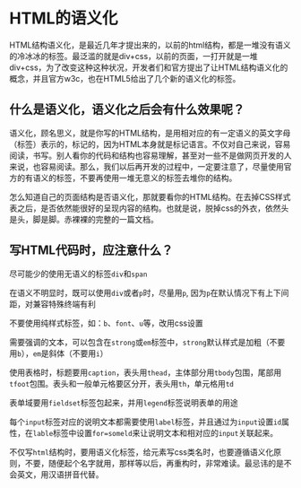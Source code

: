 # HTML的语义化

HTML结构语义化，是最近几年才提出来的，以前的html结构，都是一堆没有语义的冷冰冰的标签。最泛滥的就是div+css，以前的页面，一打开就是一堆div+css，为了改变这种这种状况，开发者们和官方提出了让HTML结构语义化的概念，并且官方w3c，也在HTML5给出了几个新的语义化的标签。

## 什么是语义化，语义化之后会有什么效果呢？

语义化，顾名思义，就是你写的HTML结构，是用相对应的有一定语义的英文字母（标签）表示的，标记的，因为HTML本身就是标记语言。不仅对自己来说，容易阅读，书写。别人看你的代码和结构也容易理解，甚至对一些不是做网页开发的人来说，也容易阅读。那么，我们以后再开发的过程中，一定要注意了，尽量使用官方的有语义的标签，不要再使用一堆无意义的标签去堆你的结构。

怎么知道自己的页面结构是否语义化，那就要看你的HTML结构。在去掉CSS样式表之后，是否依然能很好的呈现内容的结构。也就是说，脱掉css的外衣，依然头是头，脚是脚。赤裸裸的完整的一篇文档。

## 写HTML代码时，应注意什么？

尽可能少的使用无语义的标签`div`和`span`

在语义不明显时，既可以使用`div`或者`p`时，尽量用`p`, 因为`p`在默认情况下有上下间距，对兼容特殊终端有利

不要使用纯样式标签，如：`b`、`font`、`u`等，改用css设置

需要强调的文本，可以包含在`strong`或`em`标签中，`strong`默认样式是加粗（不要用`b`），`em`是斜体（不要用`i`）

使用表格时，标题要用`caption`，表头用`thead`，主体部分用`tbody`包围，尾部用`tfoot`包围。表头和一般单元格要区分开，表头用`th`，单元格用`td`

表单域要用`fieldset`标签包起来，并用`legend`标签说明表单的用途

每个`input`标签对应的说明文本都需要使用`label`标签，并且通过为`input`设置`id`属性，在`lable`标签中设置`for=someld`来让说明文本和相对应的`input`关联起来。

不仅写`html`结构时，要用语义化标签，给元素写css类名时，也要遵循语义化原则，不要，随便起个名字就用，那样等以后，再重构时，非常难读。最忌讳的是不会英文，用汉语拼音代替。